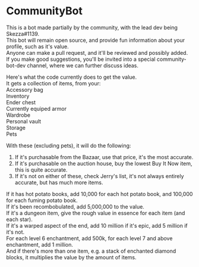 # CommunityBot

This is a bot made partially by the community, with the lead dev being Skezza#1139.\
This bot will remain open source, and provide fun information about your profile, such as it's value.\
Anyone can make a pull request, and it'll be reviewed and possibly added.\
If you make good suggestions, you'll be invited into a special community-bot-dev channel, where we can further discuss ideas.

Here's what the code currently does to get the value.\
It gets a collection of items, from your:\
Accessory bag\
Inventory\
Ender chest\
Currently equiped armor\
Wardrobe\
Personal vault\
Storage\
Pets

With these (excluding pets), it will do the following:
1. If it's purchasable from the Bazaar, use that price, it's the most accurate.
2. If it's purchasable on the auction house, buy the lowest Buy It Now item, this is quite accurate.
3. If it's not on either of these, check Jerry's list, it's not always entirely accurate, but has much more items.

If it has hot potato books, add 10,000 for each hot potato book, and 100,000 for each fuming potato book.\
If it's been recombobulated, add 5,000,000 to the value.\
If it's a dungeon item, give the rough value in essence for each item (and each star).\
If it's a warped aspect of the end, add 10 million if it's epic, add 5 million if it's not.\
For each level 6 enchantment, add 500k, for each level 7 and above enchantment, add 1 million.\
And if there's more than one item, e.g. a stack of enchanted diamond blocks, it multiplies the value by the amount of items.
